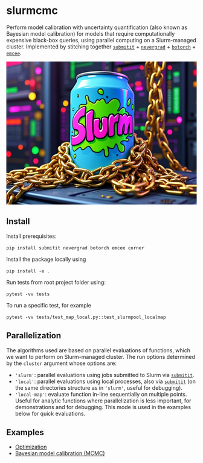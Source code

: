 # slurmcmc

Perform model calibration with uncertainty quantification (also known as Bayesian model calibration) for models that require computationally expensive black-box queries, using parallel computing on a Slurm-managed cluster.
Implemented by stitching together [``submitit``](https://github.com/facebookincubator/submitit) + [``nevergrad``](https://github.com/facebookresearch/nevergrad) + [``botorch``](https://github.com/pytorch/botorch) + [``emcee``](https://github.com/dfm/emcee).

<div align="center">
    <img src="examples/docs/pics/logo.jpeg" alt="slurmcmc logo" width="700" height="auto">
</div>


## Install

Install prerequisites:

```
pip install submitit nevergrad botorch emcee corner
```

Install the package locally using
```
pip install -e .
```

Run tests from root project folder using:
```
pytest -vv tests
```

To run a specific test, for example
```
pytest -vv tests/test_map_local.py::test_slurmpool_localmap
```

## Parallelization

The algorithms used are based on parallel evaluations of functions, which we want to perform on Slurm-managed cluster.
The run options determined by the  `cluster` argument whose options are:
* `'slurm'`: parallel evaluations using jobs submitted to Slurm via [``submitit``](https://github.com/facebookincubator/submitit).
* `'local'`: parallel evaluations using local processes, also via [``submitit``](https://github.com/facebookincubator/submitit) (on the same directories structure as in `'slurm'`, useful for debugging).
* `'local-map'`: evaluate function in-line sequentially on multiple points. Useful for analytic functions where 
parallelization is less important, for demonstrations and for debugging. 
This mode is used in the examples below for quick evaluations.


## Examples

* [Optimization](examples/docs/optimization.md)
* [Bayesian model calibration (MCMC)](examples/docs/mcmc.md)
